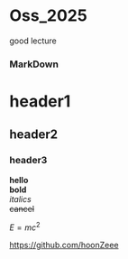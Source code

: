 # Oss_2025
good lecture



### MarkDown
# header1
## header2
### header3

**hello**<br>
__bold__<br>
_italics_<br>
~~cancel~~<br>

$E = mc^2$



<https://github.com/hoonZeee>


